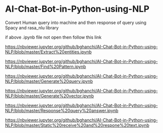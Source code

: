 # AI-Chat-Bot-in-Python-using-NLP
Convert Human query into machine and then response of query using Spacy and rasa_nlu library


if above .ipynb file not open then follow this link

https://nbviewer.jupyter.org/github/bghanchi/AI-Chat-Bot-in-Python-using-NLP/blob/master/Extract%20entities.ipynb

https://nbviewer.jupyter.org/github/bghanchi/AI-Chat-Bot-in-Python-using-NLP/blob/master/Find%20Pattern.ipynb

https://nbviewer.jupyter.org/github/bghanchi/AI-Chat-Bot-in-Python-using-NLP/blob/master/Generate%20query.ipynb

https://nbviewer.jupyter.org/github/bghanchi/AI-Chat-Bot-in-Python-using-NLP/blob/master/Generate%20vector.ipynb

https://nbviewer.jupyter.org/github/bghanchi/AI-Chat-Bot-in-Python-using-NLP/blob/master/Response%20query%20answer.ipynb

https://nbviewer.jupyter.org/github/bghanchi/AI-Chat-Bot-in-Python-using-NLP/blob/master/Static%20receive%20and%20respone%20text.ipynb
